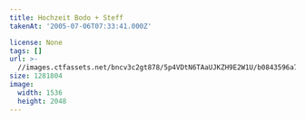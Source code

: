 ```yaml
---
title: Hochzeit Bodo + Steff
takenAt: '2005-07-06T07:33:41.000Z'

license: None
tags: []
url: >-
  //images.ctfassets.net/bncv3c2gt878/5p4VDtN6TAaUJKZH9E2W1U/b0843596a78701ac851a0e3c181eeab4/hochzeit-bodo--steff_4560372282_o
size: 1281804
image:
  width: 1536
  height: 2048
---
```

